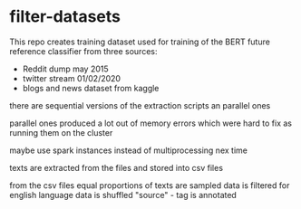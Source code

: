 # filter-datasets

This repo creates training dataset used for training of the BERT future reference classifier from three sources:
- Reddit dump may 2015
- twitter stream 01/02/2020
- blogs and news dataset from kaggle

there are sequential versions of the extraction scripts an parallel ones

parallel ones produced a lot out of memory errors which were hard to fix as running them on the cluster

maybe use spark instances instead of multiprocessing nex time

texts are extracted from the files and stored into csv files

from the csv files equal proportions of texts are sampled
data is filtered for english language
data is shuffled
"source" - tag is annotated
